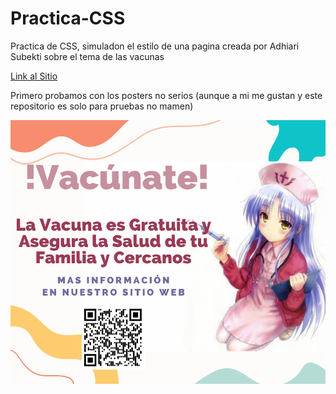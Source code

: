 # Practica-CSS
 Practica de CSS, simuladon el estilo de una pagina creada por Adhiari Subekti sobre el tema de las vacunas

 <a href="https://flores-oz.github.io/Practica-CSS/">Link al Sitio</a>

Primero probamos con los posters no serios (aunque a mi me gustan y este repositorio es solo para pruebas no mamen)

![alt text](https://github.com/Flores-Oz/Practica-CSS/blob/main/Posters/!Vacunate.png)